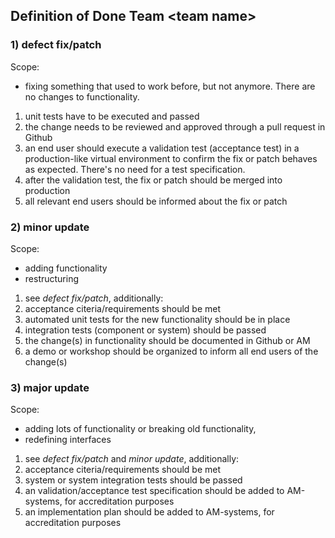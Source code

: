 ## Definition of Done Team &lt;team name&gt;

### 1) defect fix/patch

Scope: 
* fixing something that used to work before, but not anymore. There are no changes to functionality.

1) unit tests have to be executed and passed  
2) the change needs to be reviewed and approved through a pull request in Github  
3) an end user should execute a validation test (acceptance test) in a production-like virtual environment to confirm the fix or patch behaves as expected. There's no need for a test specification.  
4) after the validation test, the fix or patch should be merged into production  
5) all relevant end users should be informed about the fix or patch  

### 2) minor update

Scope: 
* adding functionality
* restructuring

1) see *defect fix/patch*, additionally:  
2) acceptance citeria/requirements should be met  
3) automated unit tests for the new functionality should be in place  
4) integration tests (component or system) should be passed  
5) the change(s) in functionality should be documented in Github or AM  
6) a demo or workshop should be organized to inform all end users of the change(s)  


### 3) major update

Scope:
* adding lots of functionality or breaking old functionality, 
* redefining interfaces

1) see *defect fix/patch* and *minor update*, additionally:  
2) acceptance citeria/requirements should be met  
3) system or system integration tests should be passed  
4) an validation/acceptance test specification should be added to AM-systems, for accreditation purposes  
5) an implementation plan should be added to AM-systems, for accreditation purposes  

